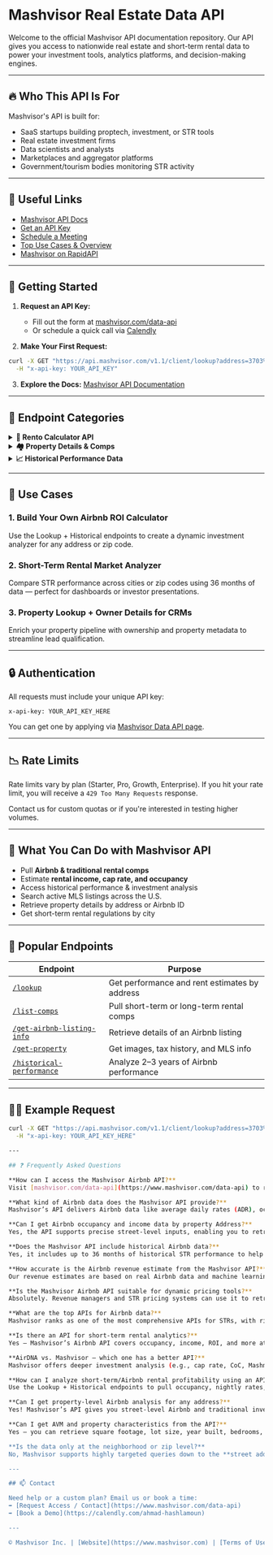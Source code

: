 
# Mashvisor Real Estate Data API

Welcome to the official Mashvisor API documentation repository. Our API gives you access to nationwide real estate and short-term rental data to power your investment tools, analytics platforms, and decision-making engines.

---

## 🔥 Who This API Is For

Mashvisor's API is built for:

- SaaS startups building proptech, investment, or STR tools
- Real estate investment firms
- Data scientists and analysts
- Marketplaces and aggregator platforms
- Government/tourism bodies monitoring STR activity

---

## 🔗 Useful Links

- [Mashvisor API Docs](https://www.mashvisor.com/api-doc)
- [Get an API Key](https://www.mashvisor.com/data-api)
- [Schedule a Meeting](https://calendly.com/ahmad-hashlamoun)
- [Top Use Cases & Overview](https://www.mashvisor.com/data-api)
- [Mashvisor on RapidAPI](https://rapidapi.com/mashvisor-team/api/mashvisor)

---

## 🚀 Getting Started

1. **Request an API Key:**
   - Fill out the form at [mashvisor.com/data-api](https://www.mashvisor.com/data-api)
   - Or schedule a quick call via [Calendly](https://calendly.com/ahmad-hashlamoun)

2. **Make Your First Request:**
```bash
curl -X GET "https://api.mashvisor.com/v1.1/client/lookup?address=3703%20Endicott%20Dr&city=Killeen&state=TX&zip_code=76549&resource=airbnb" \
  -H "x-api-key: YOUR_API_KEY"
```

3. **Explore the Docs:** [Mashvisor API Documentation](https://www.mashvisor.com/api-doc)

---

## 📂 Endpoint Categories

<details>
<summary><strong>🏡 Rento Calculator API</strong></summary>

Delivers instant investment insights for any location — including:

- Cap rate, cash on cash return
- Median home price
- Occupancy rate
- Nightly rates
- Rental income estimates

**Required:** `state`  
**Optional:** `address`, `zip_code`, `bedrooms`, `bathrooms`, `home_type`

✅ You can retrieve detailed Airbnb and traditional analysis for **any U.S. street address** — not just zip codes or cities.

[Explore endpoint](https://www.mashvisor.com/api-doc/#lookup)
</details>

<details>
<summary><strong>🏘️ Property Details & Comps</strong></summary>

Fetch full property and owner info using:

- Address, parcel ID, MLS ID
- Beds, baths, square footage
- Pricing and transaction history

**Required:** `state`  
**Optional:** `address`, `zip_code`, `city`, `mls_id`

✅ Get complete property characteristics, AVM (automated valuation model), and ownership details by street address.

[Explore endpoint](https://www.mashvisor.com/api-doc/#get-property)
</details>

<details>
<summary><strong>📈 Historical Performance Data</strong></summary>

Retrieve up to 36 months of historical performance including:

- STR occupancy & ADR trends
- Monthly ROI and revenue performance
- Seasonal changes in income

**Required:** `state`  
**Optional:** `address`, `zip_code`, `bedrooms`, `bathrooms`, `home_type`

[Explore endpoint](https://www.mashvisor.com/api-doc/#historical-performance)
</details>

---

## 💼 Use Cases

### 1. **Build Your Own Airbnb ROI Calculator**
Use the Lookup + Historical endpoints to create a dynamic investment analyzer for any address or zip code.

### 2. **Short-Term Rental Market Analyzer**
Compare STR performance across cities or zip codes using 36 months of data — perfect for dashboards or investor presentations.

### 3. **Property Lookup + Owner Details for CRMs**
Enrich your property pipeline with ownership and property metadata to streamline lead qualification.

---

## 🔒 Authentication

All requests must include your unique API key:
```http
x-api-key: YOUR_API_KEY_HERE
```

You can get one by applying via [Mashvisor Data API page](https://www.mashvisor.com/data-api).

---

## 📉 Rate Limits

Rate limits vary by plan (Starter, Pro, Growth, Enterprise). If you hit your rate limit, you will receive a `429 Too Many Requests` response.

Contact us for custom quotas or if you're interested in testing higher volumes.

---

## 🚀 What You Can Do with Mashvisor API

- Pull **Airbnb & traditional rental comps**
- Estimate **rental income, cap rate, and occupancy**
- Access historical performance & investment analysis
- Search active MLS listings across the U.S.
- Retrieve property details by address or Airbnb ID
- Get short-term rental regulations by city

---

## 📌 Popular Endpoints

| Endpoint | Purpose |
|----------|---------|
| [`/lookup`](https://www.mashvisor.com/api-doc/#lookup) | Get performance and rent estimates by address |
| [`/list-comps`](https://www.mashvisor.com/api-doc/#list-comps) | Pull short-term or long-term rental comps |
| [`/get-airbnb-listing-info`](https://www.mashvisor.com/api-doc/#get-airbnb-listing-info) | Retrieve details of an Airbnb listing |
| [`/get-property`](https://www.mashvisor.com/api-doc/#get-property) | Get images, tax history, and MLS info |
| [`/historical-performance`](https://www.mashvisor.com/api-doc/#historical-performance) | Analyze 2–3 years of Airbnb performance |

---

## 🧑‍💻 Example Request

```bash
curl -X GET "https://api.mashvisor.com/v1.1/client/lookup?address=3703%20Endicott%20Dr&city=Killeen&state=TX&zip_code=76549&resource=airbnb" \
  -H "x-api-key: YOUR_API_KEY_HERE"

---

## ❓ Frequently Asked Questions

**How can I access the Mashvisor Airbnb API?**  
Visit [mashvisor.com/data-api](https://www.mashvisor.com/data-api) to request access or book a quick call to get started.

**What kind of Airbnb data does the Mashvisor API provide?**  
Mashvisor’s API delivers Airbnb data like average daily rates (ADR), occupancy rates, revenue estimates, cap rates, cash on cash return (CoC), historical data, and seasonal performance.

**Can I get Airbnb occupancy and income data by property Address?**  
Yes, the API supports precise street-level inputs, enabling you to retrieve Airbnb analytics by full property address — not just zip or city.

**Does the Mashvisor API include historical Airbnb data?**  
Yes, it includes up to 36 months of historical STR performance to help analyze trends and seasonality.

**How accurate is the Airbnb revenue estimate from the Mashvisor API?**  
Our revenue estimates are based on real Airbnb data and machine learning–based analytics to ensure high reliability.

**Is the Mashvisor Airbnb API suitable for dynamic pricing tools?**  
Absolutely. Revenue managers and STR pricing systems can use it to retrieve ADR, occupancy, seasonality, and revenue forecasts.

**What are the top APIs for Airbnb data?**  
Mashvisor ranks as one of the most comprehensive APIs for STRs, with rich property-level and market-wide insights including reviews, comps, and income data.

**Is there an API for short-term rental analytics?**  
Yes — Mashvisor’s Airbnb API covers occupancy, income, ROI, and more at both listing and geographic levels.

**AirDNA vs. Mashvisor – which one has a better API?**  
Mashvisor offers deeper investment analysis (e.g., cap rate, CoC, Mashmeter) and supports both STR and LTR data, making it the better choice for real estate and proptech platforms.

**How can I analyze short-term/Airbnb rental profitability using an API?**  
Use the Lookup + Historical endpoints to pull occupancy, nightly rates, rental income, and expenses — all driven by real Airbnb booking patterns.

**Can I get property-level Airbnb analysis for any address?**  
Yes! Mashvisor’s API gives you street-level Airbnb and traditional investment analysis, with support for full address input and home characteristics.

**Can I get AVM and property characteristics from the API?**  
Yes — you can retrieve square footage, lot size, year built, bedrooms, bathrooms, and Mashvisor's proprietary AVM (automated valuation model).

**Is the data only at the neighborhood or zip level?**  
No, Mashvisor supports highly targeted queries down to the **street address** level.

---

## 📫 Contact

Need help or a custom plan? Email us or book a time:  
➡️ [Request Access / Contact](https://www.mashvisor.com/data-api)  
➡️ [Book a Demo](https://calendly.com/ahmad-hashlamoun)

---

© Mashvisor Inc. | [Website](https://www.mashvisor.com) | [Terms of Use](https://www.mashvisor.com/terms)
